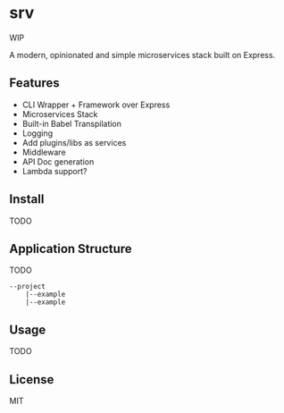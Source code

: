# srv

WIP

A modern, opinionated and simple microservices stack built on Express.

## Features

* CLI Wrapper + Framework over Express
* Microservices Stack
* Built-in Babel Transpilation
* Logging
* Add plugins/libs as services
* Middleware
* API Doc generation
* Lambda support?

## Install
TODO

## Application Structure
TODO
```
--project
    |--example
    |--example
```

## Usage
TODO

## License
MIT
